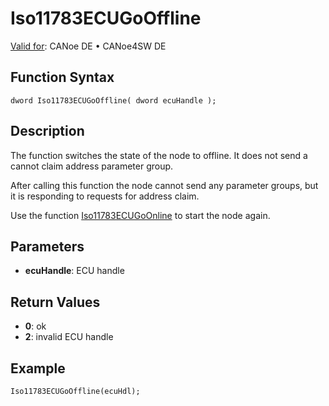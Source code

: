 # Iso11783ECUGoOffline

[Valid for](../../../../Shared/FeatureAvailability.md): CANoe DE • CANoe4SW DE

## Function Syntax

```plaintext
dword Iso11783ECUGoOffline( dword ecuHandle );
```

## Description

The function switches the state of the node to offline. It does not send a cannot claim address parameter group.

After calling this function the node cannot send any parameter groups, but it is responding to requests for address claim.

Use the function [Iso11783ECUGoOnline](CAPLfunctionIso11783ECUGoOnline.md) to start the node again.

## Parameters

- **ecuHandle**: ECU handle

## Return Values

- **0**: ok
- **2**: invalid ECU handle

## Example

```plaintext
Iso11783ECUGoOffline(ecuHdl);
```
